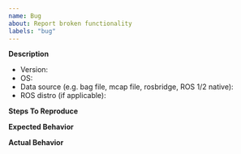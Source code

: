 ```yaml
---
name: Bug
about: Report broken functionality
labels: "bug"
---
```


**Description**


- Version:
- OS:
- Data source (e.g. bag file, mcap file, rosbridge, ROS 1/2 native):
- ROS distro (if applicable):

**Steps To Reproduce**
<!--- Include code, screenshots, and an example data source (i.e. a `.bag` file), if relevant. -->


**Expected Behavior**


**Actual Behavior**
